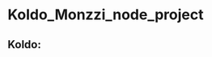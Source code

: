 
<!--Albañiles digitales - sne.
    Proyecto: core-node.
    Author: Montse y Koldo.
    Fecha de inicio / primer commit: Jueves 21/11/2024.
     -->

# Koldo_Monzzi_node_project

## Koldo:

